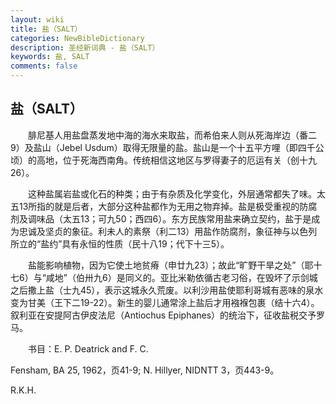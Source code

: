 ```yaml
---
layout: wiki
title: 盐（SALT）
categories: NewBibleDictionary
description: 圣经新词典 - 盐（SALT）
keywords: 盐, SALT
comments: false
---
```


## 盐（SALT）

　　腓尼基人用盐盘蒸发地中海的海水来取盐，而希伯来人则从死海岸边（番二9）及盐山（Jebel Usdum）取得无限量的盐。盐山是一个十五平方哩（即四千公顷）的高地，位于死海西南角。传统相信这地区与罗得妻子的厄运有关（创十九26）。

　　这种盐属岩盐或化石的种类；由于有杂质及化学变化，外层通常都失了味。太五13所指的就是后者，大部分这种盐都作为无用之物弃掉。盐是极受重视的防腐剂及调味品（太五13；可九50；西四6）。东方民族常用盐来确立契约，盐于是成为忠诚及坚贞的象征。利未人的素祭（利二13）用盐作防腐剂，象征神与以色列所立的“盐约”具有永恒的性质（民十八19；代下十三5）。

　　盐能影响植物，因为它使土地贫瘠（申廿九23）；故此“旷野干旱之处”（耶十七6）与“咸地”（伯卅九6）是同义的。亚比米勒依循古老习俗，在毁坏了示剑城之后撒上盐（士九45），表示这城永久荒废。以利沙用盐使耶利哥城有恶味的泉水变为甘美（王下二19-22）。新生的婴儿通常涂上盐后才用襁褓包裹（结十六4）。叙利亚在安提阿古伊皮法尼（Antiochus Epiphanes）的统治下，征收盐税交予罗马。

　　书目：E. P. Deatrick and F. C.

Fensham, BA 25, 1962，页41-9; N. Hillyer, NIDNTT 3，页443-9。

R.K.H.








